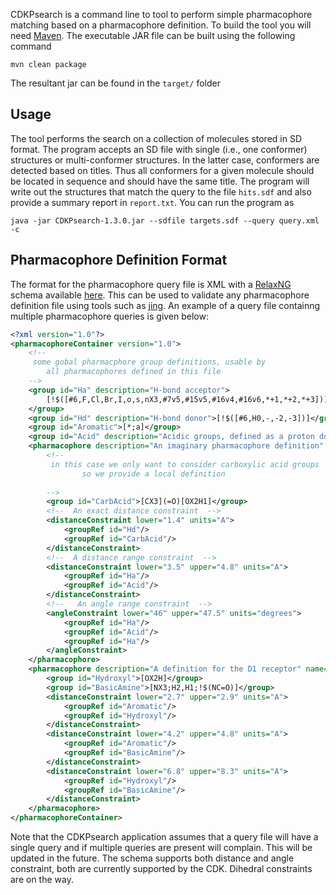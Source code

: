 CDKPsearch is a command line to tool to perform simple pharmacophore matching based on a pharmacophore definition. To build the tool
you will need [Maven](https://maven.apache.org/). The executable JAR file can be built using the following command
```
mvn clean package
```
The resultant jar can be found in the ```target/``` folder

Usage
-----
The tool performs the search  on a collection of molecules stored in SD format. The program accepts an SD file with single (i.e., one conformer) structures or multi-conformer structures. In the latter case, conformers are detected based on titles. Thus all conformers for a given molecule should be located in sequence and should have the same title. The program will write out the structures that match the query to the file ```hits.sdf``` and also provide a summary report in ```report.txt```. You can run the program as
```
java -jar CDKPsearch-1.3.0.jar --sdfile targets.sdf --query query.xml -c 
```

Pharmacophore Definition Format
-------------------------------

The format for the pharmacophore query file is XML with a [RelaxNG](http://relaxng.org/) schema available [here](https://github.com/rajarshi/cdkpcore/blob/master/src/main/resources/pharmacophore.rng). This can be used to validate any pharmacophore definition file using tools such as [jing](http://www.thaiopensource.com/relaxng/jing.html). An example of a query file containng multiple pharmacophore queries is given below:
```xml
<?xml version="1.0"?>
<pharmacophoreContainer version="1.0">
    <!--
     some gobal pharmacphore group definitions, usable by 
        all pharmacophores defined in this file 
    -->
    <group id="Ha" description="H-bond acceptor">
        [!$([#6,F,Cl,Br,I,o,s,nX3,#7v5,#15v5,#16v4,#16v6,*+1,*+2,*+3])]
    </group>
    <group id="Hd" description="H-bond donor">[!$([#6,H0,-,-2,-3])]</group>
    <group id="Aromatic">[*;a]</group>
    <group id="Acid" description="Acidic groups, defined as a proton donor">[!H0;F,Cl,Br,I,N+,$([OH]-*=[!#6]),+]</group>
    <pharmacophore description="An imaginary pharmacophore definition" name="Pcore Def 1">
        <!--
         in this case we only want to consider carboxylic acid groups
        	    so we provide a local definition
        	
        -->
        <group id="CarbAcid">[CX3](=O)[OX2H1]</group>
        <!--  An exact distance constraint  -->
        <distanceConstraint lower="1.4" units="A">
            <groupRef id="Hd"/>
            <groupRef id="CarbAcid"/>
        </distanceConstraint>
        <!--  A distance range constraint  -->
        <distanceConstraint lower="3.5" upper="4.8" units="A">
            <groupRef id="Ha"/>
            <groupRef id="Acid"/>
        </distanceConstraint>
        <!--   An angle range constraint  -->
        <angleConstraint lower="46" upper="47.5" units="degrees">
            <groupRef id="Ha"/>
            <groupRef id="Acid"/>
            <groupRef id="Ha"/>
        </angleConstraint>
    </pharmacophore>
    <pharmacophore description="A definition for the D1 receptor" name="D1">
        <group id="Hydroxyl">[OX2H]</group>
        <group id="BasicAmine">[NX3;H2,H1;!$(NC=O)]</group>
        <distanceConstraint lower="2.7" upper="2.9" units="A">
            <groupRef id="Aromatic"/>
            <groupRef id="Hydroxyl"/>
        </distanceConstraint>
        <distanceConstraint lower="4.2" upper="4.8" units="A">
            <groupRef id="Aromatic"/>
            <groupRef id="BasicAmine"/>
        </distanceConstraint>
        <distanceConstraint lower="6.8" upper="8.3" units="A">
            <groupRef id="Hydroxyl"/>
            <groupRef id="BasicAmine"/>
        </distanceConstraint>
    </pharmacophore>
</pharmacophoreContainer>
```
Note that the CDKPsearch application assumes that a query file will have a single query and if multiple queries are present will complain. This will be updated in the future. The schema supports both distance and angle constraint, both are currently supported by the CDK. Dihedral constraints are on the way.
